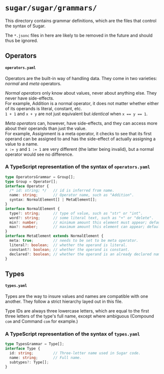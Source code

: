 # `sugar/sugar/grammars/`
This directory contains grammar definitions,
which are the files that control the syntax of Sugar.

The `*.jsonc` files in here are likely to be removed in the future
and should thus be ignored.

## Operators
#### `operators.yaml`
Operators are the built-in way of handling data.
They come in two varieties: _normal_ and _meta_ operators.

_Normal operators_ only know about values, never about anything else.
They never have side-effects.  
For example, Addition is a normal operator,
it does not matter whether either of its operands is literal, constant, etc.  
`1 + 1` and `x + y` are  not just equivalent but _identical_ when `x == y == 1`.

_Meta operators_ can, however, have side-effects,
and they can access more about their operands than just the value.  
For example, Assignment is a meta operator,
it checks to see that its first operand can be assigned to
and has the side-effect of actually assigning a value to a name.  
`x := y` and `1 := 1` are very different (the latter being invalid),
but a normal operator would see no difference.

### A TypeScript representation of the syntax of `operators.yaml`
```typescript
type OperatorsGrammar = Group[];
type Group = Operator[];
interface Operator {
  /* id: string; */   // id is inferred from name.
  name: string;       // Operator name, such as "Addition".
  syntax: NormalElement[] | MetaElement[];
}
interface NormalElement {
  type?: string;      // type of value, such as "str" or "int".
  word?: string;      // some literal text, such as "+" or "delete".
  min?: number;       // minimum amount this element must appear; default = 1.
  max?: number;       // maximum amount this element can appear; default = 1.
}
interface MetaElement extends NormalElement {
  meta: true;         // needs to be set to be meta operator.
  literal?: boolean;  // whether the operand is literal.
  constant?: boolean; // whether the operand is constant.
  declared?: boolean; // whether the operand is an already declared name.
}
```

## Types
#### `types.yaml`
Types are the way to insure values and names are compatible with one another.
They follow a strict hierarchy layed out in this file.

Type IDs are always three lowercase letters,
which are equal to the first three letters of the type's full name,
except where ambiguous (Compound `com` and Command `com` for example.)

### A TypeScript representation of the syntax of `types.yaml`
```typescript
type TypesGrammar = Type[];
interface Type {
  id: string;         // Three-letter name used in Sugar code.
  name: string;       // Full name.
  subtypes?: Type[];
}
```
